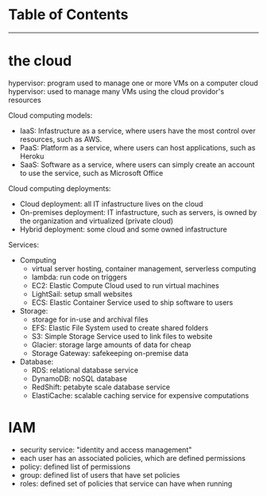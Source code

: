 # Table of Contents


---

# the cloud

hypervisor: program used to manage one or more VMs on a computer
cloud hypervisor: used to manage many VMs using the cloud providor's resources

Cloud computing models:
- IaaS: Infastructure as a service, where users have the most control over resources, such as AWS.
- PaaS: Platform as a service, where users can host applications, such as Heroku
- SaaS: Software as a service, where users can simply create an account to use the service, such as Microsoft Office

Cloud computing deployments:
- Cloud deployment: all IT infastructure lives on the cloud
- On-premises deployment: IT infastructure, such as servers, is owned by the organization and virtualized (private cloud)
- Hybrid deployment: some cloud and some owned infastructure

Services:
- Computing
  - virtual server hosting, container management, serverless computing
  - lambda: run code on triggers
  - EC2: Elastic Compute Cloud used to run virtual machines
  - LightSail: setup small websites
  - ECS: Elastic Container Service used to ship software to users
- Storage:
  - storage for in-use and archival files
  - EFS: Elastic File System used to create shared folders
  - S3: Simple Storage Service used to link files to website
  - Glacier: storage large amounts of data for cheap
  - Storage Gateway: safekeeping on-premise data
- Database:
  - RDS: relational database service
  - DynamoDB: noSQL database
  - RedShift: petabyte scale database service
  - ElastiCache: scalable caching service for expensive computations

# IAM
- security service: "identity and access management"
- each user has an associated policies, which are defined permissions
- policy: defined list of permissions
- group: defined list of users that have set policies
- roles: defined set of policies that service can have when running
